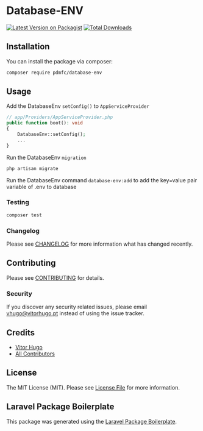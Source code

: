 # Database-ENV

[![Latest Version on Packagist](https://img.shields.io/packagist/v/pdmfc/database-env.svg?style=flat-square)](https://packagist.org/packages/pdmfc/database-env)
[![Total Downloads](https://img.shields.io/packagist/dt/pdmfc/database-env.svg?style=flat-square)](https://packagist.org/packages/pdmfc/database-env)

## Installation

You can install the package via composer:

```bash
composer require pdmfc/database-env
```

## Usage

Add the DatabaseEnv `setConfig()` to `AppServiceProvider`

``` php
// app/Providers/AppServiceProvider.php
public function boot(): void
{
    DatabaseEnv::setConfig();
    ...
}
```

Run the DatabaseEnv `migration`

```bash
php artisan migrate
```

Run the DatabaseEnv command `database-env:add` to add the key=value pair variable of .env to database

### Testing

``` bash
composer test
```

### Changelog

Please see [CHANGELOG](CHANGELOG.md) for more information what has changed recently.

## Contributing

Please see [CONTRIBUTING](CONTRIBUTING.md) for details.

### Security

If you discover any security related issues, please email vhugo@vitorhugo.pt instead of using the issue tracker.

## Credits

- [Vitor Hugo](https://github.com/pdmfc)
- [All Contributors](../../contributors)

## License

The MIT License (MIT). Please see [License File](LICENSE.md) for more information.

## Laravel Package Boilerplate

This package was generated using the [Laravel Package Boilerplate](https://laravelpackageboilerplate.com).
